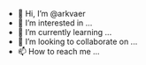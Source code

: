- 👋 Hi, I’m @arkvaer
- 👀 I’m interested in ...
- 🌱 I’m currently learning ...
- 💞️ I’m looking to collaborate on ...
- 📫 How to reach me ...

<!---
arkvaer/arkvaer is a ✨ special ✨ repository because its `README.md` (this file) appears on your GitHub profile.
You can click the Preview link to take a look at your changes.
--->

